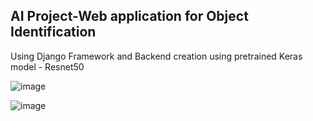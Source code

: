 ## AI Project-Web application for Object Identification

Using Django Framework and Backend creation using pretrained Keras model - Resnet50



![image](https://user-images.githubusercontent.com/65455645/101255828-26504d00-3745-11eb-8d59-1b79d1997f82.png)


![image](https://user-images.githubusercontent.com/65455645/101256916-88a94d80-3745-11eb-9ebd-2efc6f720817.png)

